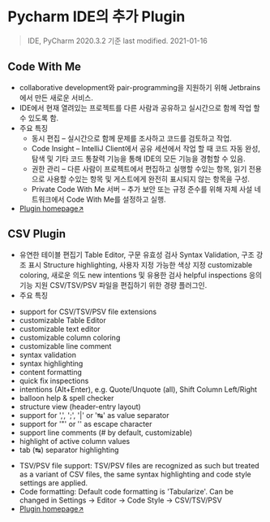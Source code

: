 # Pycharm IDE의 추가 Plugin
> IDE, PyCharm 2020.3.2 기준
> last modified. 2021-01-16

## Code With Me  
- collaborative development와 pair-programming을 지원하기 위해 Jetbrains에서 만든 새로운 서비스.
- IDE에서 현재 열려있는 프로젝트를 다른 사람과 공유하고 실시간으로 함께 작업 할 수 있도록 함.
- 주요 특징
  * 동시 편집 – 실시간으로 함께 문제를 조사하고 코드를 검토하고 작업.
  * Code Insight – IntelliJ Client에서 공유 세션에서 작업 할 때 코드 자동 완성, 탐색 및 기타 코드 통찰력 기능을 통해 IDE의 모든 기능을 경험할 수 있음.
  * 권한 관리 – 다른 사람이 프로젝트에서 편집하고 실행할 수있는 항목, 읽기 전용으로 사용할 수있는 항목 및 게스트에게 완전히 표시되지 않는 항목을 구성.
  * Private Code With Me 서버 – 추가 보안 또는 규정 준수를 위해 자체 사설 네트워크에서 Code With Me를 설정하고 실행.
- [Plugin homepage↗](https://plugins.jetbrains.com/plugin/14896-code-with-me)  

 ## CSV Plugin  
- 유연한 테이블 편집기 Table Editor, 구문 유효성 검사 Syntax Validation, 구조 강조 표시 Structure highlighting, 사용자 지정 가능한 색상 지정 customizable coloring, 새로운 의도 new intentions 및 유용한 검사 helpful inspections 응의 기능 지원  CSV/TSV/PSV 파일을 편집하기 위한 경량 플러그인.
 - 주요 특징  
  * support for CSV/TSV/PSV file extensions
  * customizable Table Editor
  * customizable text editor
  * customizable column coloring
  * customizable line comment
  * syntax validation
  * syntax highlighting
  * content formatting
  * quick fix inspections
  * intentions (Alt+Enter), e.g. Quote/Unquote (all), Shift Column Left/Right
  * balloon help & spell checker
  * structure view (header-entry layout)
  * support for ',', ';', '|' or '↹' as value separator
  * support for '"' or '\' as escape character
  * support line comments (# by default, customizable)
  * highlight of active column values
  * tab (↹) separator highlighting
- TSV/PSV file support: TSV/PSV files are recognized as such but treated as a variant of CSV files, the same syntax highlighting and code style settings are applied.  
- Code formatting: Default code formatting is 'Tabularize'. Can be changed in Settings -> Editor -> Code Style -> CSV/TSV/PSV 
- [Plugin homepage↗](https://plugins.jetbrains.com/plugin/10037-csv-plugin)  
